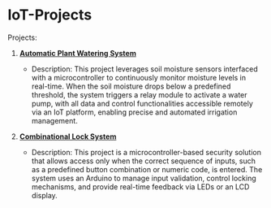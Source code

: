 # IoT-Projects

Projects:

1) [**Automatic Plant Watering System**](https://github.com/shashankarya9999/IoT-Projects/tree/main/Automatic-Plant-Watering-System)
   - Description: This project leverages soil moisture sensors interfaced with a microcontroller to continuously monitor moisture levels in real-time. When the soil moisture drops below a predefined threshold, the system triggers a relay module to activate a water pump, with all data and control functionalities accessible remotely via an IoT platform, enabling precise and automated irrigation management.

2) [**Combinational Lock System**]()
   - Description: This project is a microcontroller-based security solution that allows access only when the correct sequence of inputs, such as a predefined button combination or numeric code, is entered. The system uses an Arduino to manage input validation, control locking mechanisms, and provide real-time feedback via LEDs or an LCD display.
